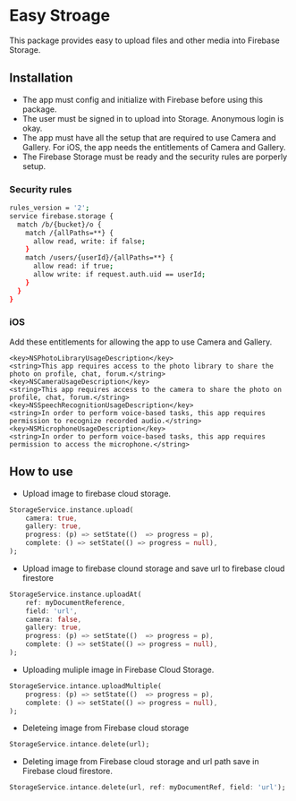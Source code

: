 # Easy Stroage

This package provides easy to upload files and other media into Firebase Storage.



## Installation


- The app must config and initialize with Firebase before using this package.
- The user must be signed in to upload into Storage. Anonymous login is okay.
- The app must have all the setup that are required to use Camera and Gallery. For iOS, the app needs the entitlements of Camera and Gallery.
- The Firebase Storage must be ready and the security rules are porperly setup.

### Security rules

```sh
rules_version = '2';
service firebase.storage {
  match /b/{bucket}/o {
    match /{allPaths=**} {
      allow read, write: if false;
    }
    match /users/{userId}/{allPaths=**} {
      allow read: if true;
      allow write: if request.auth.uid == userId;
    }
  }
}
```

### iOS

Add these entitlements for allowing the app to use Camera and Gallery.

```
<key>NSPhotoLibraryUsageDescription</key>
<string>This app requires access to the photo library to share the photo on profile, chat, forum.</string>
<key>NSCameraUsageDescription</key>
<string>This app requires access to the camera to share the photo on profile, chat, forum.</string>
<key>NSSpeechRecognitionUsageDescription</key>
<string>In order to perform voice-based tasks, this app requires permission to recognize recorded audio.</string>
<key>NSMicrophoneUsageDescription</key>
<string>In order to perform voice-based tasks, this app requires permission to access the microphone.</string>
```



## How to use

- Upload image to firebase cloud storage.
```dart
StorageService.instance.upload(
    camera: true,
    gallery: true,
    progress: (p) => setState(()  => progress = p),
    complete: () => setState(() => progress = null),
);
```


- Upload image to firebase clound storage and save url to firebase cloud firestore
```dart
StorageService.instance.uploadAt(
    ref: myDocumentReference,
    field: 'url',
    camera: false,
    gallery: true,
    progress: (p) => setState(()  => progress = p),
    complete: () => setState(() => progress = null),
);
```


- Uploading muliple image in Firebase Cloud Storage.
```dart 
StorageService.intance.uploadMultiple(
    progress: (p) => setState(()  => progress = p),
    complete: () => setState(() => progress = null),
);
```

- Deleteing image from Firebase cloud storage
```dart
StorageService.intance.delete(url);
```

- Deleting image from Firebase cloud storage and url path save in Firebase cloud firestore.
```dart
StorageService.intance.delete(url, ref: myDocumentRef, field: 'url');
```
